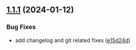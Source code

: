 ## [1.1.1](https://github.com/nala5539/npm-test/compare/v1.1.0...v1.1.1) (2024-01-12)


### Bug Fixes

* add changelog and git related fixes ([e15d24d](https://github.com/nala5539/npm-test/commit/e15d24dce25e9dc32e1e38bb89b7e5dba76d2988))
